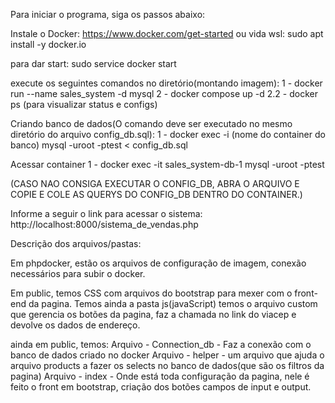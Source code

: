 Para iniciar o programa, siga os passos abaixo:

Instale o Docker: https://www.docker.com/get-started
ou vida wsl: sudo apt install -y docker.io

para dar start:
sudo service docker start

execute os seguintes comandos no diretório(montando imagem):
1 - docker run --name sales_system -d mysql
2 - docker compose up -d
  2.2 - docker ps (para visualizar status e configs)

Criando banco de dados(O comando deve ser executado no mesmo diretório do arquivo config_db.sql):
1 - docker exec -i (nome do container do banco) mysql -uroot -ptest < config_db.sql

Acessar container
1 - docker exec -it sales_system-db-1 mysql -uroot -ptest

(CASO NAO CONSIGA EXECUTAR O CONFIG_DB, ABRA O ARQUIVO E COPIE E COLE AS QUERYS DO CONFIG_DB DENTRO DO CONTAINER.)

Informe a seguir o link para acessar o sistema: http://localhost:8000/sistema_de_vendas.php

Descrição dos arquivos/pastas:

Em phpdocker, estão os arquivos de configuração de imagem, conexão necessários para subir o docker.

Em public, temos CSS com arquivos do bootstrap para mexer com o front-end da pagina.
Temos ainda a pasta js(javaScript) temos o arquivo custom que gerencia os botões da pagina, faz a chamada no link do viacep e devolve os dados de endereço.

ainda em public, temos:
Arquivo - Connection_db - Faz a conexão com o banco de dados criado no docker
Arquivo - helper - um arquivo que ajuda o arquivo products a fazer os selects no banco de dados(que são os filtros da pagina)
Arquivo - index - Onde está toda configuração da pagina, nele é feito o front em bootstrap, criação dos botões campos de input e output.
